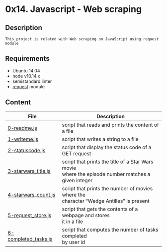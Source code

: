 # 0x14. Javascript - Web scraping
## Description
    This project is related with Web scraping on JavaScript using request module
## Requirements
- Ubuntu 14.04
- node v10.14.x
- semistandard linter
- [request](https://github.com/request/request) module
## Content
| File | Description |
| --- | --- |
| [0-readme.js](./0-readme.js) | script that reads and prints the content of a file |
| [1-writeme.js](./1-writeme.js) | script that writes a string to a file |
| [2-statuscode.js](./2-statuscode.js) | script that display the status code of a GET request |
| [3-starwars_title.js](./3-starwars_title.js) | script that prints the title of a Star Wars movie<br>where the episode number matches a given integer |
| [4-starwars_count.js](./4-starwars_count.js) | script that prints the number of movies where the<br> character “Wedge Antilles” is present |
| [5-request_store.js](./5-request_store.js) | script that gets the contents of a webpage and stores<br> it in a file |
| [6-completed_tasks.js](./6-completed_tasks.js) | script that computes the number of tasks completed<br> by user id |

